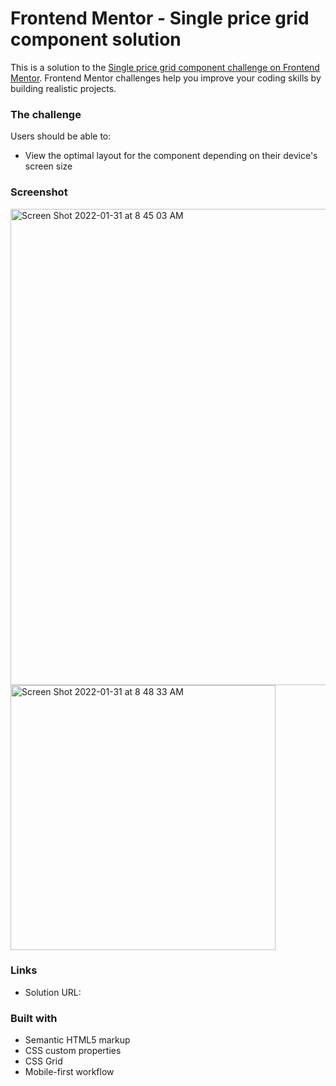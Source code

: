 # Frontend Mentor - Single price grid component solution

This is a solution to the [Single price grid component challenge on Frontend Mentor](https://www.frontendmentor.io/challenges/single-price-grid-component-5ce41129d0ff452fec5abbbc). Frontend Mentor challenges help you improve your coding skills by building realistic projects.

### The challenge

Users should be able to:

-   View the optimal layout for the component depending on their device's screen size

### Screenshot

<img width="762" alt="Screen Shot 2022-01-31 at 8 45 03 AM" src="https://user-images.githubusercontent.com/7098417/151814907-7ef5f41d-63b2-4d91-9bf3-373dc92d0be9.png">

<img width="424" alt="Screen Shot 2022-01-31 at 8 48 33 AM" src="https://user-images.githubusercontent.com/7098417/151814926-5e79e2e0-f61b-402e-9d34-29cbafe1bab3.png">

### Links

-   Solution URL:

### Built with

-   Semantic HTML5 markup
-   CSS custom properties
-   CSS Grid
-   Mobile-first workflow
